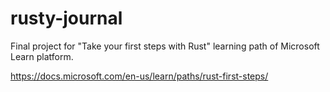 # rusty-journal
Final project for "Take your first steps with Rust" learning path of Microsoft Learn platform.

https://docs.microsoft.com/en-us/learn/paths/rust-first-steps/
